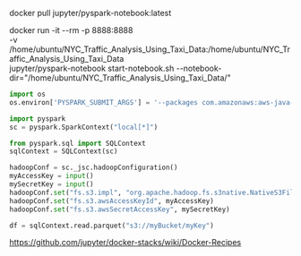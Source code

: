 docker pull jupyter/pyspark-notebook:latest

docker run -it --rm -p 8888:8888 \
-v /home/ubuntu/NYC_Traffic_Analysis_Using_Taxi_Data:/home/ubuntu/NYC_Traffic_Analysis_Using_Taxi_Data \
jupyter/pyspark-notebook start-notebook.sh --notebook-dir="/home/ubuntu/NYC_Traffic_Analysis_Using_Taxi_Data/"

```python
import os
os.environ['PYSPARK_SUBMIT_ARGS'] = '--packages com.amazonaws:aws-java-sdk:1.10.34,org.apache.hadoop:hadoop-aws:2.6.0 pyspark-shell'

import pyspark
sc = pyspark.SparkContext("local[*]")

from pyspark.sql import SQLContext
sqlContext = SQLContext(sc)

hadoopConf = sc._jsc.hadoopConfiguration()
myAccessKey = input() 
mySecretKey = input()
hadoopConf.set("fs.s3.impl", "org.apache.hadoop.fs.s3native.NativeS3FileSystem")
hadoopConf.set("fs.s3.awsAccessKeyId", myAccessKey)
hadoopConf.set("fs.s3.awsSecretAccessKey", mySecretKey)

df = sqlContext.read.parquet("s3://myBucket/myKey")
```

https://github.com/jupyter/docker-stacks/wiki/Docker-Recipes
